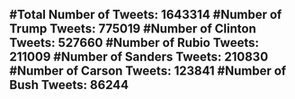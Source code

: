 #Total Number of Tweets: 1643314 
#Number of Trump Tweets: 775019
#Number of Clinton Tweets: 527660
#Number of Rubio Tweets: 211009
#Number of Sanders Tweets: 210830
#Number of Carson Tweets: 123841
#Number of Bush Tweets: 86244
---
